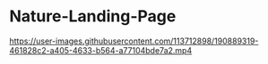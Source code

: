 # Nature-Landing-Page

https://user-images.githubusercontent.com/113712898/190889319-461828c2-a405-4633-b564-a77104bde7a2.mp4

